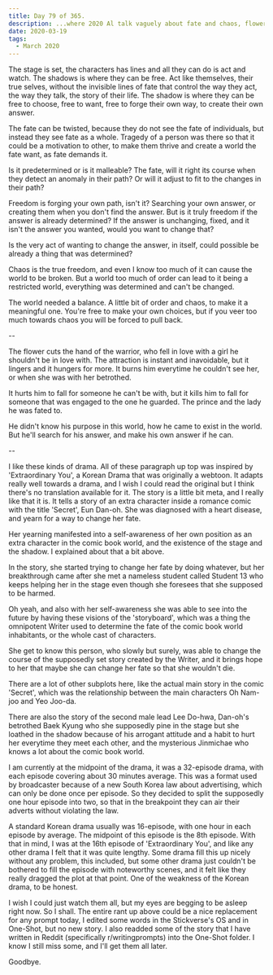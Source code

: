 ```yaml
---
title: Day 79 of 365.
description: ...where 2020 Al talk vaguely about fate and chaos, flowers, and drama, based on the K-Drama 'Extraordinary You'.
date: 2020-03-19
tags:
  - March 2020
---
```


The stage is set, the characters has lines and all they can do is act and watch. The shadows is where they can be free. Act like themselves, their true selves, without the invisible lines of fate that control the way they act, the way they talk, the story of their life. The shadow is where they can be free to choose, free to want, free to forge their own way, to create their own answer.

The fate can be twisted, because they do not see the fate of individuals, but instead they see fate as a whole. Tragedy of a person was there so that it could be a motivation to other, to make them thrive and create a world the fate want, as fate demands it.

Is it predetermined or is it malleable? The fate, will it right its course when they detect an anomaly in their path? Or will it adjust to fit to the changes in their path?

Freedom is forging your own path, isn't it? Searching your own answer, or creating them when you don't find the answer. But is it truly freedom if the answer is already determined? If the answer is unchanging, fixed, and it isn't the answer you wanted, would you want to change that?

Is the very act of wanting to change the answer, in itself, could possible be already a thing that was determined?

Chaos is the true freedom, and even I know too much of it can cause the world to be broken. But a world too much of order can lead to it being a restricted world, everything was determined and can't be changed.

The world needed a balance. A little bit of order and chaos, to make it a meaningful one. You're free to make your own choices, but if you veer too much towards chaos you will be forced to pull back.

--

The flower cuts the hand of the warrior, who fell in love with a girl he shouldn't be in love with. The attraction is instant and inavoidable, but it lingers and it hungers for more. It burns him everytime he couldn't see her, or when she was with her betrothed.

It hurts him to fall for someone he can't be with, but it kills him to fall for someone that was engaged to the one he guarded. The prince and the lady he was fated to.

He didn't know his purpose in this world, how he came to exist in the world. But he'll search for his answer, and make his own answer if he can.

--

I like these kinds of drama. All of these paragraph up top was inspired by 'Extraordinary You', a Korean Drama that was originally a webtoon. It adapts really well towards a drama, and I wish I could read the original but I think there's no translation available for it. 
The story is a little bit meta, and I really like that it is. It tells a story of an extra character inside a romance comic with the title 'Secret', Eun Dan-oh. She was diagnosed with a heart disease, and yearn for a way to change her fate. 

Her yearning manifested into a self-awareness of her own position as an extra character in the comic book world, and the existence of the stage and the shadow. I explained about that a bit above.

In the story, she started trying to change her fate by doing whatever, but her breakthrough came after she met a nameless student called Student 13 who keeps helping her in the stage even though she foresees that she supposed to be harmed. 

Oh yeah, and also with her self-awareness she was able to see into the future by having these visions of the 'storyboard', which was a thing the omnipotent Writer used to determine the fate of the comic book world inhabitants, or the whole cast of characters.

She get to know this person, who slowly but surely, was able to change the course of the supposedly set story created by the Writer, and it brings hope to her that maybe she can change her fate so that she wouldn't die.

There are a lot of other subplots here, like the actual main story in the comic 'Secret', which was the relationship between the main characters Oh Nam-joo and Yeo Joo-da. 

There are also the story of the second male lead Lee Do-hwa, Dan-oh's betrothed Baek Kyung who she supposedly pine in the stage but she loathed in the shadow because of his arrogant attitude and a habit to hurt her everytime they meet each other, and the mysterious Jinmichae who knows a lot about the comic book world.

I am currently at the midpoint of the drama, it was a 32-episode drama, with each episode covering about 30 minutes average. This was a format used by broadcaster because of a new South Korea law about advertising, which can only be done once per episode. So they decided to split the supposedly one hour episode into two, so that in the breakpoint they can air their adverts without violating the law.

A standard Korean drama usually was 16-episode, with one hour in each episode by average. The midpoint of this episode is the 8th episode. With that in mind, I was at the 16th episode of 'Extraordinary You', and like any other drama I felt that it was quite lengthy. Some drama fill this up nicely without any problem, this included, but some other drama just couldn't be bothered to fill the episode with noteworthy scenes, and it felt like they really dragged the plot at that point. One of the weakness of the Korean drama, to be honest.

I wish I could just watch them all, but my eyes are begging to be asleep right now. So I shall. The entire rant up above could be a nice replacement for any prompt today, I edited some words in the Stickverse's OS and in One-Shot, but no new story. I also readded some of the story that I have written in Reddit (specifically r/writingprompts) into the One-Shot folder. I know I still miss some, and I'll get them all later.

Goodbye.